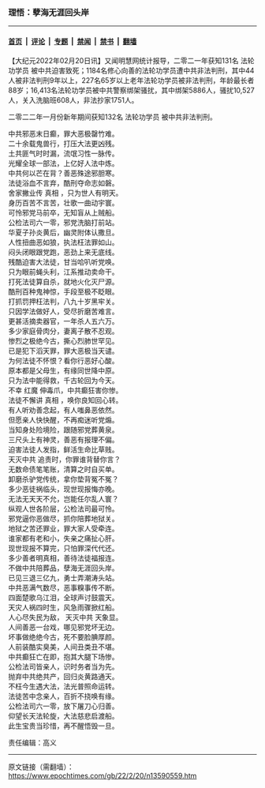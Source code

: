 ### 理悟：孽海无涯回头岸

---

#### [首页](../../../..?n13590559) &nbsp;|&nbsp; [评论](../../../../../epoch-comment?n13590559) &nbsp;|&nbsp; [专题](../../../../../epoch-special?n13590559) &nbsp;|&nbsp; [禁闻](../../../../../epoch-news?n13590559) &nbsp;|&nbsp; [禁书](../../../../../books?n13590559) &nbsp;|&nbsp; [翻墙](https://github.com/gfw-breaker/nogfw/blob/master/README.md?n13590559)


<div class="post_content" id="artbody" itemprop="articleBody">
 <!-- article content begin -->
 <p>
  【大纪元2022年02月20日讯】又闻明慧网统计报导，二零二一年获知131名
  <ok href="https://www.epochtimes.com/gb/tag/%E6%B3%95%E8%BD%AE%E5%8A%9F%E5%AD%A6%E5%91%98.html">
   法轮功学员
  </ok>
  被中共迫害致死；1184名修心向善的法轮功学员遭中共非法判刑，其中44人被非法判刑9年以上，227名65岁以上老年法轮功学员被非法判刑，年龄最长者88岁；16,413名法轮功学员被中共警察绑架骚扰，其中绑架5886人，骚扰10,527人，关入洗脑班608人，非法抄家1751人。
 </p>
 <p>
  二零二二年一月份新年期间获知132名
  <ok href="https://www.epochtimes.com/gb/tag/%E6%B3%95%E8%BD%AE%E5%8A%9F%E5%AD%A6%E5%91%98.html">
   法轮功学员
  </ok>
  被中共非法判刑。
 </p>
 <p>
  中共邪恶末日癫，罪大恶极罄竹难。
  <br/>
  二十余载鬼兽行，打压大法更凶残。
  <br/>
  土共匪气时时漏，流氓习性一脉传。
  <br/>
  光耀全球一部法，上亿好人法中炼。
  <br/>
  中共何以芒在背？善恶殊途邪胆寒。
  <br/>
  法徒浴血不言弃，酷刑夺命志如磐。
  <br/>
  舍家撇业传
  <ok href="https://www.epochtimes.com/gb/tag/%E7%9C%9F%E7%9B%B8.html">
   真相
  </ok>
  ，只为世人有明天。
  <br/>
  身历百苦不言苦，壮歌一曲动宇寰。
  <br/>
  可怜邪党马前卒，无知盲从上贼船。
  <br/>
  公检法司六一零，邪党洗脑打前站。
  <br/>
  华夏子孙炎黄后，幽灵附体认撒旦。
  <br/>
  人性扭曲恶如狼，执法枉法罪如山。
  <br/>
  闷头闭眼跟党跑，恶劲上来无底线。
  <br/>
  残酷迫害大法徒，甘当哈叭听党唤。
  <br/>
  只为眼前蝇头利，江系推动卖命干。
  <br/>
  打死法徒算自杀，就地火化灭尸源。
  <br/>
  酷刑百种鬼神惊，手段至极不眨眼。
  <br/>
  打抓罚押枉法判，八九十岁黑牢关。
  <br/>
  只因学法做好人，受尽折磨苦难言。
  <br/>
  更甚活摘卖器官，一年杀人五六万。
  <br/>
  多少家庭骨肉分，妻离子散不忍观。
  <br/>
  惨烈之极绝今古，撕心烈肺世罕见。
  <br/>
  已是犯下滔天罪，罪大恶极当天谴。
  <br/>
  为何法徒不怀恨？看你行恶好心酸。
  <br/>
  原本都是父母生，有缘同世降中原。
  <br/>
  只为法中能得救，千古轮回为今天。
  <br/>
  不幸
  <ok href="https://www.epochtimes.com/gb/tag/%E7%BA%A2%E9%AD%94.html">
   红魔
  </ok>
  伸毒爪，中共癫狂害你惨。
  <br/>
  法徒不懈讲
  <ok href="https://www.epochtimes.com/gb/tag/%E7%9C%9F%E7%9B%B8.html">
   真相
  </ok>
  ，唤你良知回心转。
  <br/>
  有人听劝善念起，有人嗤鼻恶依然。
  <br/>
  但愿亲人快快醒，不再痴迷听党煽。
  <br/>
  当知身处险境险，跟随邪党葬黄泉。
  <br/>
  三尺头上有神灵，善恶有报理不偏。
  <br/>
  迫害法徒人发指，鲜活生命比草贱。
  <br/>
  <ok href="https://www.epochtimes.com/gb/tag/%E5%A4%A9%E7%81%AD%E4%B8%AD%E5%85%B1.html">
   天灭中共
  </ok>
  追责时，你罪谁背替你言？
  <br/>
  无数命债笔笔账，清算之时自买单。
  <br/>
  卸磨杀驴党传统，拿你垫背冤不冤？
  <br/>
  多少恶徒祸临头，现世现报悔亦晚。
  <br/>
  无法无天天不允，岂能任尔乱人寰？
  <br/>
  纵观人世各阶层，公检法司最可怜。
  <br/>
  邪党逼你恶做尽，抓你陪葬地狱关。
  <br/>
  地狱之苦还罪业，罪大家人受牵连。
  <br/>
  谁家都有老和小，失亲之痛扯心肝。
  <br/>
  现世现报不算完，只怕罪深代代还。
  <br/>
  多少善者明真相，善待法徒福报连。
  <br/>
  不做中共陪葬品，孽海无涯回头岸。
  <br/>
  已见三退三亿九，勇士弄潮涛头站。
  <br/>
  中共恶满气数尽，恶事糗事传不断。
  <br/>
  四面楚歌乌江泪，全球声讨鼓震天。
  <br/>
  天灾人祸四时生，风急雨骤掀红船。
  <br/>
  人心尽失民为敌，
  <ok href="https://www.epochtimes.com/gb/tag/%E5%A4%A9%E7%81%AD%E4%B8%AD%E5%85%B1.html">
   天灭中共
  </ok>
  天象显。
  <br/>
  人间善恶一台戏，哪见邪党坏无边。
  <br/>
  坏事做绝绝今古，死不要脸腆厚颜。
  <br/>
  人前装酷实臭美，人间丑类丑不堪。
  <br/>
  中共癫狂亡在即，抱其大腿下场惨。
  <br/>
  公检法司皆亲人，识时务者当为先。
  <br/>
  抛弃中共绝共产，回归炎黄路通天。
  <br/>
  不枉今生遇大法，法光普照命运转。
  <br/>
  法徒苦中念亲人，百折不挠唤有缘。
  <br/>
  公检法司六一零，放下屠刀心归善。
  <br/>
  仰望长天法轮旋，大法慈悲启渡船。
  <br/>
  此生宝贵当珍惜，再不醒悟毁一旦。
 </p>
 <p>
  责任编辑：高义
 </p>
 <!-- article content end -->
 <div id="below_article_ad">
 </div>
</div>


---

原文链接（需翻墙）：https://www.epochtimes.com/gb/22/2/20/n13590559.htm